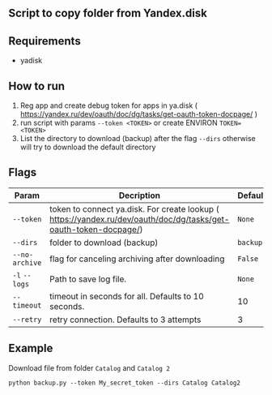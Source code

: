 Script to copy folder from Yandex.disk
---------

Requirements
--------
* yadisk

How to run
-----------
1. Reg app and create debug token for apps in ya.disk ( https://yandex.ru/dev/oauth/doc/dg/tasks/get-oauth-token-docpage/ ) 
1. run script with params `--token <TOKEN>` or create ENVIRON `TOKEN=<TOKEN>`
1. List the directory to download (backup) after the flag `--dirs` otherwise will try to download the default directory 

Flags
--------
|Param|Decription|Default|
|-----|---------|-------|
| `--token`| token to connect ya.disk. For create lookup ( https://yandex.ru/dev/oauth/doc/dg/tasks/get-oauth-token-docpage/) | `None`
|`--dirs`  | folder to download (backup) | `backup`
|`--no-archive` | flag for canceling archiving after downloading | `False`
|`-l` `--logs`| Path to save log file. | `None`
|`--timeout`| timeout in seconds for all. Defaults to 10 seconds.|10
|`--retry`| retry connection. Defaults to 3 attempts |3


Example
------------
Download file from folder `Catalog` and `Catalog 2` 
```
python backup.py --token My_secret_token --dirs Catalog Catalog2
```